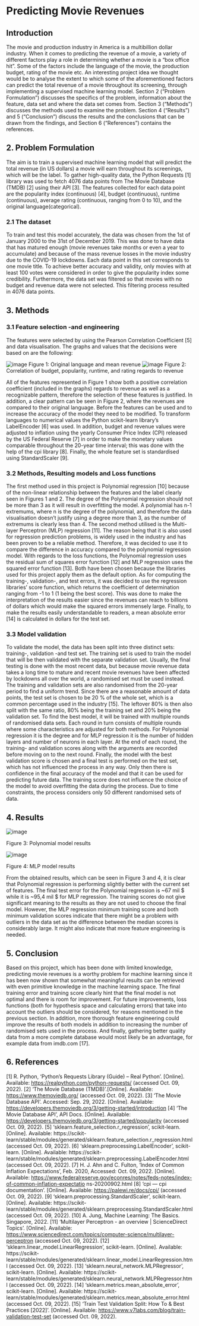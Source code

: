 # Predicting Movie Revenues
## Introduction
The movie and production industry in America is a multibillion dollar industry. When it comes to predicting the revenue of a movie, a variety of different factors play a role in determining whether a movie is a “box office hit”. Some of the factors include the language of the movie, the production budget, rating of the movie etc. An interesting project idea we thought would be to analyse the extent to which some of the aforementioned factors can predict the total revenue of a movie throughout its screening, through implementing a supervised machine learning model.
Section 2 (“Problem Formulation”) discusses the specifics of the problem, information about the feature, data set and where the data set comes from. Section 3 (“Methods”) discusses the methods used to examine the problem. Section 4 (“Results”) and 5 (“Conclusion”) discuss the results and the conclusions that can be drawn from the findings, and Section 6 (“References”) contains the references.


## 2. Problem Formulation
The aim is to train a supervised machine learning model that will predict the total revenue (in US dollars) a movie will earn throughout its screenings, which will be the label. To gather high-quality data, the Python Requests [1] library was used to fetch 4076 data points from The Movie Database (TMDB) [2] using their API [3]. The features collected for each data point are the popularity index (continuous) [4], budget (continuous), runtime (continuous), average rating (continuous, ranging from 0 to 10), and the original language(categorical).

### 2.1 The dataset
To train and test this model accurately, the data was chosen from the 1st of January 2000 to the 31st of December 2019. This was done to have data that has matured enough (movie revenues take months or even a year to accumulate) and because of the mass revenue losses in the movie industry due to the COVID-19 lockdowns. Each data point in this set corresponds to one movie title. To achieve better accuracy and validity, only movies with at least 100 votes were considered in order to give the popularity index some credibility. Furthermore, the data set was filtered so that movies with no budget and revenue data were not selected. This filtering process resulted in 4076 data points.

## 3. Methods

### 3.1 Feature selection -and engineering
The features were selected by using the Pearson Correlation Coefficient [5] and data visualisation. The graphs and values that the decisions were based on are the following:

![image](https://user-images.githubusercontent.com/95539000/208319921-05752beb-9acb-4ae9-ac7d-17ab0a6819b9.png)
Figure 1: Original language and mean revenue
![image](https://user-images.githubusercontent.com/95539000/208319957-0cd5f3c8-17d2-4fda-8d82-73658cc46dc5.png)
Figure 2: Correlation of budget, popularity, runtime, and rating regards to revenue


All of the features represented in Figure 1 show both a positive correlation coefficient (included in the graphs) regards to revenue as well as a recognizable pattern, therefore the selection of these features is justified. In addition, a clear pattern can be seen in Figure 2, where the revenues are compared to their original language.
Before the features can be used and to increase the accuracy of the model they need to be modified. To transform languages to numerical values the Python scikit-learn library’s LabelEncoder [6] was used. In addition, budget and revenue values were adjusted to inflation using the yearly Consumer Price Index (CPI) released by the US Federal Reserve [7] in order to make the monetary values comparable throughout the 20-year time interval; this was done with the help of the cpi library [8]. Finally, the whole feature set is standardised using StandardScaler [9].

### 3.2 Methods, Resulting models and Loss functions
The first method used in this project is Polynomial regression [10] because of the non-linear relationship between the features and the label clearly seen in Figures 1 and 2. The degree of the Polynomial regression should not be more than 3 as it will result in overfitting the model. A polynomial has n-1 extremums, where n is the degree of the polynomial, and therefore the data visualisation doesn’t justify using a degree more than 3, as the number of extremums is clearly less than 4.
The second method utilised is the Multi-layer Perceptron (MLP) regression [11]. The reason being that it is also used for regression prediction problems, is widely used in the industry and has been proven to be a reliable method. Therefore, it was decided to use it to compare the difference in accuracy compared to the polynomial regression model.
With regards to the loss functions, the Polynomial regression uses the residual sum of squares error function [12] and MLP regression uses the squared error function [13]. Both have been chosen because the libraries used for this project apply them as the default option. As for computing the training-, validation-, and test errors, it was decided to use the regression libraries’ score function, which returns the coefficient of determination ranging from -1 to 1 (1 being the best score). This was done to make the interpretation of the results easier since the revenues can reach to billions of dollars which would make the squared errors immensely large. Finally, to make the results easily understandable to readers, a mean absolute error [14] is calculated in dollars for the test set.

### 3.3 Model validation
To validate the model, the data has been split into three distinct sets: training-, validation -and test set. The training set is used to train the model that will be then validated with the separate validation set. Usually, the final testing is done with the most recent data, but because movie revenue data takes a long time to mature and recent movie revenues have been affected by lockdowns all over the world, a randomised set must be used instead. The training and validation sets are also randomised from the 20-year period to find a uniform trend. Since there are a reasonable amount of data points, the test set is chosen to be 20 % of the whole set, which is a common percentage used in the industry [15]. The leftover 80% is then also split with the same ratio, 80% being the training set and 20% being the validation set.
To find the best model, it will be trained with multiple rounds of randomised data sets. Each round in turn consists of multiple rounds where some characteristics are adjusted for both methods. For Polynomial regression it is the degree and for MLP regression it is the number of hidden layers and number of neurons in each layer. At the end of each round, the training- and validation scores along with the arguments are recorded before moving on to the next round. Finally, the model with the best validation score is chosen and a final test is performed on the test set, which has not influenced the process in any way. Only then there is confidence in the final accuracy of the model and that it can be used for predicting future data. The training score does not influence the choice of the model to avoid overfitting the data during the process. Due to time constraints, the process considers only 50 different randomised sets of data.

## 4. Results

![image](https://user-images.githubusercontent.com/95539000/208320240-d3442214-3dfa-4a90-a799-65fd9586d0c6.png)

Figure 3: Polynomial model results

![image](https://user-images.githubusercontent.com/95539000/208320272-de8c066c-044e-4e70-a140-2c350a614c2f.png)

Figure 4: MLP model results
  
From the obtained results, which can be seen in Figure 3 and 4, it is clear that Polynomial regression is performing slightly better with the current set of features. The final test error for the Polynomial regression is ~67 mil $ while it is ~95,4 mil $ for MLP regression.
The training scores do not give significant meaning to the results as they are not used to choose the final model. However, the MLP regression minimum training score and both minimum validation scores indicate that there might be a problem with outliers in the data set as the difference between the median scores is considerably large. It might also indicate that more feature engineering is needed.

## 5. Conclusion
Based on this project, which has been done with limited knowledge, predicting movie revenues is a worthy problem for machine learning since it has been now shown that somewhat meaningful results can be retrieved with even primitive knowledge in the machine learning space. The final training error and training score clearly hint that the final model is not optimal and there is room for improvement.
For future improvements, loss functions (both for hypothesis space and calculating errors) that take into account the outliers should be considered, for reasons mentioned in the previous section. In addition, more thorough feature engineering could improve the results of both models in addition to increasing the number of randomised sets used in the process. And finally, gathering better quality data from a more complete database would most likely be an advantage, for example data from imdb.com [17].

## 6. References
[1] R. Python, ‘Python’s Requests Library (Guide) – Real Python’. [Online]. Available: https://realpython.com/python-requests/ (accessed Oct. 09, 2022).
[2] ‘The Movie Database (TMDB)’.[Online]. Available: https://www.themoviedb.org/ (accessed Oct. 09, 2022).
[3] ‘The Movie Database API’. Accessed: Sep. 29, 2022. [Online]. Available: https://developers.themoviedb.org/3/getting-started/introduction
[4] ‘The Movie Database API’, API Docs. [Online]. Available: https://developers.themoviedb.org/3/getting-started/popularity (accessed Oct. 09, 2022).
[5] ‘sklearn.feature_selection.r_regression’, scikit-learn. [Online]. Available: https://scikit-learn/stable/modules/generated/sklearn.feature_selection.r_regression.html (accessed Oct. 09, 2022).
[6] ‘sklearn.preprocessing.LabelEncoder’, scikit-learn. [Online]. Available: https://scikit-learn/stable/modules/generated/sklearn.preprocessing.LabelEncoder.html (accessed Oct. 09, 2022).
[7] H. J. Ahn and C. Fulton, ‘Index of Common Inflation Expectations’, Feb. 2020, Accessed: Oct. 09, 2022. [Online]. Available: https://www.federalreserve.gov/econres/notes/feds-notes/index-of-common-inflation-expectatio ns-20200902.html
[8] ‘cpi — cpi documentation’. [Online]. Available: https://palewi.re/docs/cpi/ (accessed Oct. 09, 2022).
[9] ‘sklearn.preprocessing.StandardScaler’, scikit-learn. [Online]. Available: https://scikit-learn/stable/modules/generated/sklearn.preprocessing.StandardScaler.html (accessed Oct. 09, 2022).
[10] A. Jung, Machine Learning: The Basics. Singapore, 2022.
[11] ‘Multilayer Perceptron - an overview | ScienceDirect Topics’. [Online]. Available:
https://www.sciencedirect.com/topics/computer-science/multilayer-perceptron (accessed Oct.
09, 2022).
[12] ‘sklearn.linear_model.LinearRegression’, scikit-learn. [Online]. Available:
https://scikit-learn/stable/modules/generated/sklearn.linear_model.LinearRegression.html
(accessed Oct. 09, 2022).
[13] ‘sklearn.neural_network.MLPRegressor’, scikit-learn. [Online]. Available:
https://scikit-learn/stable/modules/generated/sklearn.neural_network.MLPRegressor.html
(accessed Oct. 09, 2022).
[14] ‘sklearn.metrics.mean_absolute_error’, scikit-learn. [Online]. Available:
https://scikit-learn/stable/modules/generated/sklearn.metrics.mean_absolute_error.html
(accessed Oct. 09, 2022).
[15] ‘Train Test Validation Split: How To & Best Practices [2022]’. [Online]. Available:
https://www.v7labs.com/blog/train-validation-test-set (accessed Oct. 09, 2022).
